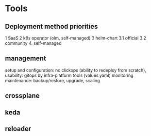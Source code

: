 # Tools

## Deployment method priorities

1   SaaS
2   k8s operator (olm, self-managed)
3   helm-chart
3.1 official
3.2 community
4.  self-managed

## management

setup and configuration: no clickops (ability to redeploy from scratch),
usability: gitops by infra-platform tools (values.yaml)
monitoring
maintenance: backup/restore, upgrade, scaling

## crossplane

## keda

## reloader
